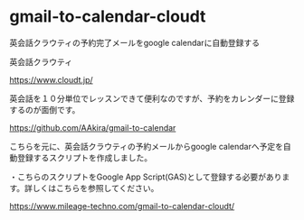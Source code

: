 # gmail-to-calendar-cloudt
英会話クラウティの予約完了メールをgoogle calendarに自動登録する

英会話クラウティ

https://www.cloudt.jp/

英会話を１０分単位でレッスンできて便利なのですが、予約をカレンダーに登録するのが面倒です。

https://github.com/AAkira/gmail-to-calendar

こちらを元に、英会話クラウティの予約メールからgoogle calendarへ予定を自動登録するスクリプトを作成しました。

・こちらのスクリプトをGoogle App Script(GAS)として登録する必要があります。詳しくはこちらを参照してください。

https://www.mileage-techno.com/gmail-to-calendar-cloudt/
